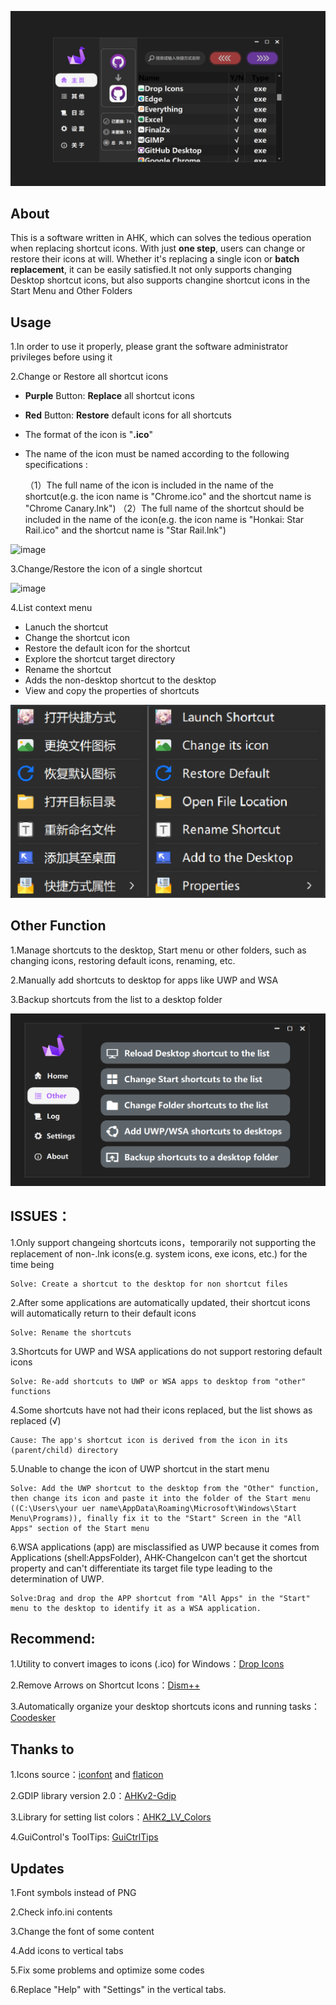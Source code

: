 ![image](https://github.com/iKineticate/AHK-ChangeIcon/blob/main/Introduction/homepage.png)

## About

This is a software written in AHK, which can solves the tedious operation when replacing shortcut icons. With just **one step**, users can change or restore their icons at will. Whether it's replacing a single icon or **batch replacement**, it can be easily satisfied.It not only supports changing Desktop shortcut icons, but also supports changine shortcut icons in the Start Menu and Other Folders

## Usage

1.In order to use it properly, please grant the software administrator privileges before using it

2.Change or Restore all shortcut icons
* **Purple** Button: **Replace** all shortcut icons
* **Red** Button: **Restore** default icons for all shortcuts
* The format of the icon is "**.ico**"
* The name of the icon must be named according to the following specifications :

    （1）The full name of the icon is included in the name of the shortcut(e.g. the icon name is "Chrome.ico" and the shortcut name is "Chrome Canary.lnk")
    （2）The full name of the shortcut should be included in the name of the icon(e.g. the icon name is "Honkai: Star Rail.ico" and the shortcut name is "Star Rail.lnk")

![image](https://github.com/iKineticate/AHK-ChangeIcon/blob/main/Introduction/change_and_restore.gif)

3.Change/Restore the icon of a single shortcut

![image](https://github.com/iKineticate/AHK-ChangeIcon/blob/main/Introduction/change_one.gif)

4.List context menu
*  Lanuch the shortcut
*  Change the shortcut icon
*  Restore the default icon for the shortcut
*  Explore the shortcut target directory
*  Rename the shortcut
*  Adds the non-desktop shortcut to the desktop
*  View and copy the properties of shortcuts

![image](https://github.com/iKineticate/AHK-ChangeIcon/blob/main/Introduction/menu.jpg)

## Other Function

1.Manage shortcuts to the desktop, Start menu or other folders, such as changing icons, restoring default icons, renaming, etc.

2.Manually add shortcuts to desktop for apps like UWP and WSA

3.Backup shortcuts from the list to a desktop folder

![image](https://github.com/iKineticate/AHK-ChangeIcon/blob/main/Introduction/other_en.png)

## ISSUES：

1.Only support changeing shortcuts icons，temporarily not supporting the replacement of non-.lnk icons(e.g. system icons, exe icons, etc.) for the time being

    Solve: Create a shortcut to the desktop for non shortcut files

2.After some applications are automatically updated, their shortcut icons will automatically return to their default icons

    Solve: Rename the shortcuts

3.Shortcuts for UWP and WSA applications do not support restoring default icons

    Solve: Re-add shortcuts to UWP or WSA apps to desktop from "other" functions

4.Some shortcuts have not had their icons replaced, but the list shows as replaced (√)

    Cause: The app's shortcut icon is derived from the icon in its (parent/child) directory

5.Unable to change the icon of UWP shortcut in the start menu

    Solve: Add the UWP shortcut to the desktop from the "Other" function, then change its icon and paste it into the folder of the Start menu ((C:\Users\your uer name\AppData\Roaming\Microsoft\Windows\Start Menu\Programs)), finally fix it to the "Start" Screen in the "All Apps" section of the Start menu

6.WSA applications (app) are misclassified as UWP because it comes from Applications (shell:AppsFolder), AHK-ChangeIcon can't get the shortcut property and can't differentiate its target file type leading to the determination of UWP.

    Solve:Drag and drop the APP shortcut from "All Apps" in the "Start" menu to the desktop to identify it as a WSA application.

## Recommend:

1.Utility to convert images to icons (.ico) for Windows：[Drop Icons](https://github.com/genesistoxical/drop-icons)

2.Remove Arrows on Shortcut Icons：[Dism++](https://github.com/Chuyu-Team/Dism-Multi-language)

3.Automatically organize your desktop shortcuts icons and running tasks：[Coodesker](https://www.coodesker.com)

## Thanks to

1.Icons source：[iconfont](https://www.iconfont.cn) and [flaticon](https://www.flaticon.com/)

2.GDIP library version 2.0：[AHKv2-Gdip](https://github.com/buliasz/AHKv2-Gdip)

3.Library for setting list colors：[AHK2_LV_Colors](https://github.com/AHK-just-me/AHK2_LV_Colors)

4.GuiControl's ToolTips: [GuiCtrlTips](https://www.autohotkey.com/boards/viewtopic.php?f=83&t=116218)

## Updates

1.Font symbols instead of PNG

2.Check info.ini contents

3.Change the font of some content

4.Add icons to vertical tabs

5.Fix some problems and optimize some codes

6.Replace "Help" with "Settings" in the vertical tabs.